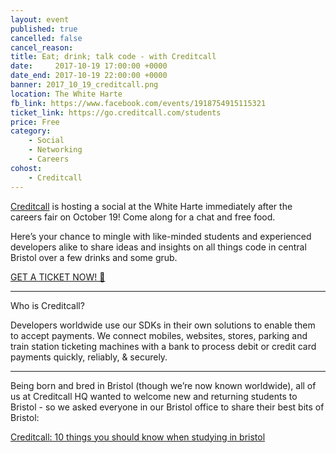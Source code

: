 ```yaml
---
layout: event
published: true
cancelled: false
cancel_reason:
title: Eat; drink; talk code - with Creditcall
date:     2017-10-19 17:00:00 +0000
date_end: 2017-10-19 22:00:00 +0000
banner: 2017_10_19_creditcall.png
location: The White Harte
fb_link: https://www.facebook.com/events/1918754915115321
ticket_link: https://go.creditcall.com/students
price: Free
category:
    - Social
    - Networking
    - Careers
cohost:
    - Creditcall
---
```


[Creditcall](http://www.creditcall.com/) is hosting a social at the White Harte immediately after the careers fair on October 19! Come along for a chat and free food.

Here’s your chance to mingle with like-minded students and experienced developers alike to share ideas and insights on all things code in central Bristol over a few drinks and some grub.


<a class="btn btn--dark" href="http://go.creditcall.com/students">
  GET A TICKET NOW! 🍻
</a>

-----------

Who is Creditcall?

Developers worldwide use our SDKs in their own solutions to enable them to accept payments. We connect mobiles, websites, stores, parking and train station ticketing machines with a bank to process debit or credit card payments quickly, reliably, & securely.

-----------

Being born and bred in Bristol (though we’re now known worldwide), all of us at Creditcall HQ wanted to welcome new and returning students to Bristol - so we asked everyone in our Bristol office to share their best bits of Bristol:

[Creditcall: 10 things you should know when studying in bristol](https://www.creditcall.com/10-things-you-should-know-when-studying-in-bristol)

